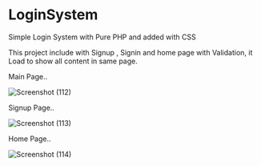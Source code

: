# LoginSystem

Simple Login System with Pure PHP and added with CSS  

This project include with Signup , Signin and home page with Validation, it Load to show all content in same page. 

Main Page..

![Screenshot (112)](https://github.com/Praveenkumark17/LoginSystem/assets/95238197/857e2296-d511-4ec8-b021-6fdff56e5720)

Signup Page..

![Screenshot (113)](https://github.com/Praveenkumark17/LoginSystem/assets/95238197/17bfa3df-2a6d-492f-821c-41deacb5b45b)

Home Page..

![Screenshot (114)](https://github.com/Praveenkumark17/LoginSystem/assets/95238197/f50c92ed-97b2-46c9-a785-f9ac0f5cb48f)
